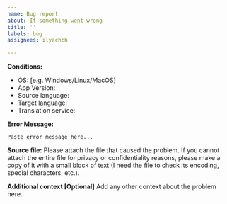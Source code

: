 ```yaml
---
name: Bug report
about: If something went wrong
title: ''
labels: bug
assignees: ilyachch

---
```


**Conditions:**
 - OS: [e.g. Windows/Linux/MacOS]
 - App Version: 
 - Source language: 
 - Target language: 
 - Translation service: 

**Error Message:**
```
Paste error message here...
```

**Source file:**
Please attach the file that caused the problem. If you cannot attach the entire file for privacy or confidentiality reasons, please make a copy of it with a small block of text (I need the file to check its encoding, special characters, etc.).

**Additional context [Optional]**
Add any other context about the problem here.
